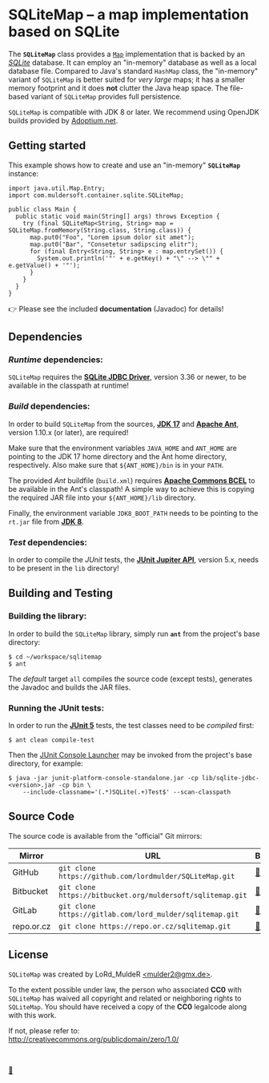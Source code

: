 # SQLiteMap &ndash; a map implementation based on SQLite

The **`SQLiteMap`** class provides a [`Map`](https://docs.oracle.com/javase/8/docs/api/java/util/Map.html) implementation that is backed by an [*SQLite*](https://www.sqlite.org/) database. It can employ an "in-memory" database as well as a local database file. Compared to Java's standard `HashMap` class, the "in-memory" variant of `SQLiteMap` is better suited for *very large* maps; it has a smaller memory footprint and it does **not** clutter the Java heap space. The file-based variant of `SQLiteMap` provides full persistence.

`SQLiteMap` is compatible with JDK 8 or later. We recommend using OpenJDK builds provided by [Adoptium.net](https://adoptium.net/).


## Getting started

This example shows how to create and use an "in-memory" **`SQLiteMap`** instance:

    import java.util.Map.Entry;
    import com.muldersoft.container.sqlite.SQLiteMap;
    
    public class Main {
      public static void main(String[] args) throws Exception {
        try (final SQLiteMap<String, String> map = SQLiteMap.fromMemory(String.class, String.class)) {
          map.put0("Foo", "Lorem ipsum dolor sit amet");
          map.put0("Bar", "Consetetur sadipscing elitr");
          for (final Entry<String, String> e : map.entrySet()) {
            System.out.println('"' + e.getKey() + "\" --> \"" + e.getValue() + '"');
          }
        }
      }
    }

&#128073; Please see the included **documentation** (Javadoc) for details!


## Dependencies

### *Runtime* dependencies:

`SQLiteMap` requires the [**SQLite JDBC Driver**](https://mvnrepository.com/artifact/org.xerial/sqlite-jdbc), version 3.36 or newer, to be available in the classpath at runtime!

### *Build* dependencies:

In order to build `SQLiteMap` from the sources, [**JDK 17**](https://adoptium.net/releases.html?variant=openjdk17) and [**Apache Ant**](https://ant.apache.org/), version 1.10.x (or later), are required!

Make sure that the environment variables `JAVA_HOME` and `ANT_HOME` are pointing to the JDK 17 home directory and the Ant home directory, respectively. Also make sure that `${ANT_HOME}/bin` is in your `PATH`.

The provided *Ant* buildfile (`build.xml`) requires [**Apache Commons BCEL**](https://mvnrepository.com/artifact/org.apache.bcel/bcel) to be available in the Ant's classpath! A simple way to achieve this is copying the required JAR file into your `${ANT_HOME}/lib` directory.

Finally, the environment variable `JDK8_BOOT_PATH` needs to be pointing to the `rt.jar` file from [**JDK 8**](https://adoptium.net/releases.html?variant=openjdk8).


### *Test* dependencies:

In order to compile the *JUnit* tests, the [**JUnit Jupiter API**](https://mvnrepository.com/artifact/org.junit.jupiter/junit-jupiter-api/), version 5.x, needs to be present in the `lib` directory!


## Building and Testing

### Building the library:

In order to build the `SQLiteMap` library, simply run **`ant`** from the project's base directory:

    $ cd ~/workspace/sqlitemap
    $ ant

The *default* target `all` compiles the source code (except tests), generates the Javadoc and builds the JAR files.

### Running the JUnit tests:

In order to run the [**JUnit 5**](https://junit.org/junit5/) tests, the test classes need to be *compiled* first:

    $ ant clean compile-test

Then the [JUnit Console Launcher](https://mvnrepository.com/artifact/org.junit.platform/junit-platform-console-standalone) may be invoked from the project's base directory, for example:

    $ java -jar junit-platform-console-standalone.jar -cp lib/sqlite-jdbc-<version>.jar -cp bin \
        --include-classname='(.*)SQLite(.+)Test$' --scan-classpath


## Source Code

The source code is available from the "official" Git mirrors:

| Mirror     | URL                                                        | Browse                                                        |
| ---------- | ---------------------------------------------------------- | --------------------------------------------------------------|
| GitHub     | `git clone https://github.com/lordmulder/SQLiteMap.git`    | [&#128279; link](https://github.com/lordmulder/SQLiteMap)     |
| Bitbucket  | `git clone https://bitbucket.org/muldersoft/sqlitemap.git` | [&#128279; link](https://bitbucket.org/muldersoft/sqlitemap/) |
| GitLab     | `git clone https://gitlab.com/lord_mulder/sqlitemap.git  ` | [&#128279; link](https://gitlab.com/lord_mulder/sqlitemap)    |
| repo.or.cz | `git clone https://repo.or.cz/sqlitemap.git`               | [&#128279; link](https://repo.or.cz/sqlitemap.git)            |


## License

`SQLiteMap` was created by LoRd_MuldeR [&lt;mulder2@gmx.de&gt;](mailto:mulder2@gmx.de).

To the extent possible under law, the person who associated **CC0** with `SQLiteMap` has waived all copyright and related or neighboring rights to `SQLiteMap`. You should have received a copy of the **CC0** legalcode along with this work.

If not, please refer to:  
<http://creativecommons.org/publicdomain/zero/1.0/>


&nbsp;

[&#128020;](https://www.youtube.com/watch?v=VF9UMona74w)
